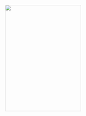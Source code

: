 
 <img src="https://user-images.githubusercontent.com/92044526/218343622-dc521bf9-7f5a-4b9e-a276-a3c90d306809.gif" width="250" height="350" />
